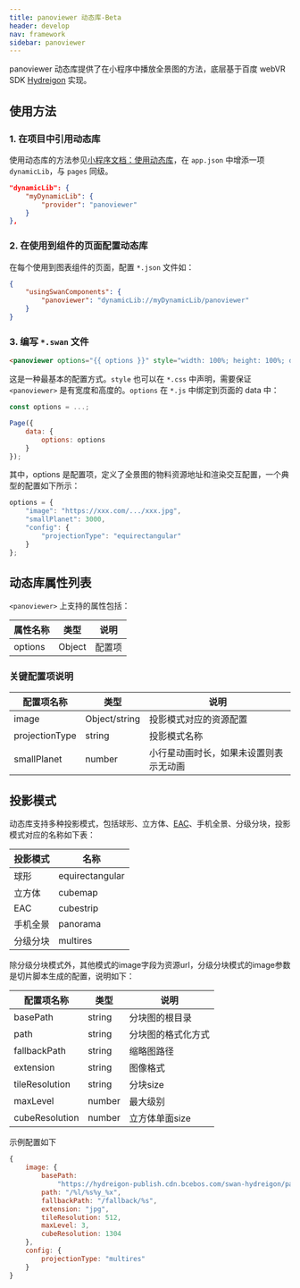 ```yaml
---
title: panoviewer 动态库-Beta
header: develop
nav: framework
sidebar: panoviewer
---
```




panoviewer 动态库提供了在小程序中播放全景图的方法，底层基于百度 webVR SDK [Hydreigon](https://vr.baidu.com/vrtech/hydreigon/index/) 实现。

## 使用方法

### 1. 在项目中引用动态库

使用动态库的方法参见[小程序文档：使用动态库](https://smartprogram.baidu.com/docs/develop/framework/dynamiclib_use/)，在 `app.json` 中增添一项 `dynamicLib`，与 `pages` 同级。

```json
"dynamicLib": {
    "myDynamicLib": {
        "provider": "panoviewer"
    }
},
```

### 2. 在使用到组件的页面配置动态库

在每个使用到图表组件的页面，配置 `*.json` 文件如：

```json
{
    "usingSwanComponents": {
        "panoviewer": "dynamicLib://myDynamicLib/panoviewer"
    }
}
```

### 3. 编写 `*.swan` 文件

```html
<panoviewer options="{{ options }}" style="width: 100%; height: 100%; display: block"></panoviewer>
```

这是一种最基本的配置方式。`style` 也可以在 `*.css` 中声明，需要保证 `<panoviewer>` 是有宽度和高度的。`options` 在 `*.js` 中绑定到页面的 data 中：

```js
const options = ...;

Page({
    data: {
        options: options
    }
});
```

其中，options 是配置项，定义了全景图的物料资源地址和渲染交互配置，一个典型的配置如下所示：

```js
options = {
    "image": "https://xxx.com/.../xxx.jpg",
    "smallPlanet": 3000,
    "config": {
        "projectionType": "equirectangular"
    }
};
```

## 动态库属性列表

`<panoviewer>` 上支持的属性包括：

| 属性名称 | 类型 | 说明 |
|---------|-----|-----|
| options | Object | 配置项 |

### 关键配置项说明

| 配置项名称 | 类型 | 说明 |
|---------|-----|-----|
| image | Object/string | 投影模式对应的资源配置 |
| projectionType | string | 投影模式名称 |
| smallPlanet | number | 小行星动画时长，如果未设置则表示无动画 |

## 投影模式

动态库支持多种投影模式，包括球形、立方体、[EAC](https://blog.google/products/google-ar-vr/bringing-pixels-front-and-center-vr-video/)、手机全景、分级分块，投影模式对应的名称如下表：

| 投影模式 | 名称 |
|---------|-----|
| 球形 | equirectangular |
| 立方体 | cubemap |
| EAC | cubestrip |
| 手机全景 | panorama |
| 分级分块 | multires |

除分级分块模式外，其他模式的image字段为资源url，分级分块模式的image参数是切片脚本生成的配置，说明如下：

| 配置项名称 | 类型 | 说明 |
|---------|-----|-----|
| basePath | string | 分块图的根目录 |
| path | string | 分块图的格式化方式 |
| fallbackPath | string | 缩略图路径 |
| extension | string | 图像格式 |
| tileResolution | string | 分块size |
| maxLevel | number | 最大级别 |
| cubeResolution | number | 立方体单面size |

示例配置如下
```js
{
    image: {
        basePath:
            "https://hydreigon-publish.cdn.bcebos.com/swan-hydreigon/pano/lujiazui-4k/",
        path: "/%l/%s%y_%x",
        fallbackPath: "/fallback/%s",
        extension: "jpg",
        tileResolution: 512,
        maxLevel: 3,
        cubeResolution: 1304
    },
    config: {
        projectionType: "multires"
    }
}
```
